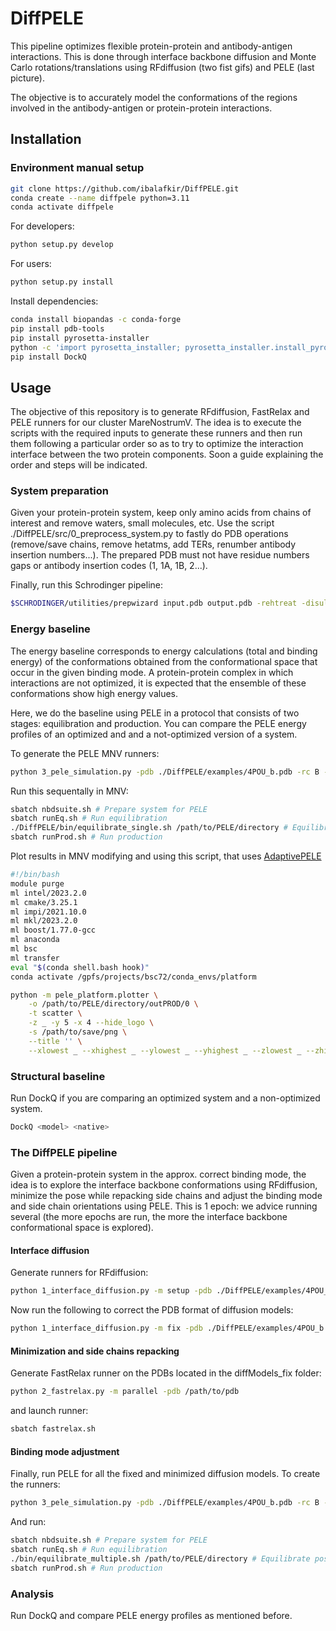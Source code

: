 # DiffPELE
This pipeline optimizes flexible protein-protein and antibody-antigen interactions. This is done through interface backbone diffusion and Monte Carlo rotations/translations using RFdiffusion (two fist gifs) and PELE (last picture). 

The objective is to accurately model the conformations of the regions involved in the antibody-antigen or protein-protein interactions.

## Installation
### Environment manual setup
```bash
git clone https://github.com/ibalafkir/DiffPELE.git
conda create --name diffpele python=3.11
conda activate diffpele
```
For developers:
```bash
python setup.py develop
```
For users:
```bash
python setup.py install
```
Install dependencies:
```bash
conda install biopandas -c conda-forge
pip install pdb-tools
pip install pyrosetta-installer
python -c 'import pyrosetta_installer; pyrosetta_installer.install_pyrosetta()'
pip install DockQ
```

## Usage
The objective of this repository is to generate RFdiffusion, FastRelax and PELE runners for our cluster MareNostrumV. The idea is to execute the scripts with the required inputs to generate these runners and then run them following a particular order so as to try to optimize the interaction interface between the two protein components. Soon a guide explaining the order and steps will be indicated.

### System preparation

Given your protein-protein system, keep only amino acids from chains of interest and remove waters, small molecules, etc.
Use the script ./DiffPELE/src/0_preprocess_system.py to fastly do PDB operations (remove/save chains, remove hetatms, add TERs, renumber antibody insertion numbers...). The prepared PDB must not have residue numbers gaps or antibody insertion codes (1, 1A, 1B, 2...).

Finally, run this Schrodinger pipeline:
```bash
$SCHRODINGER/utilities/prepwizard input.pdb output.pdb -rehtreat -disulfides -fillloops -fillsidechains -propka_pH 7.4 -minimize_adj_h -f OPLS_2005
```
### Energy baseline
The energy baseline corresponds to energy calculations (total and binding energy) of the conformations obtained from the conformational space that occur in the given binding mode. A protein-protein complex in which interactions are not optimized, it is expected that the ensemble of these conformations show high energy values. 

Here, we do the baseline using PELE in a protocol that consists of two stages: equilibration and production. You can compare the PELE energy profiles of an optimized and and a not-optimized version of a system.

To generate the PELE MNV runners:
```bash
python 3_pele_simulation.py -pdb ./DiffPELE/examples/4POU_b.pdb -rc B -lc A -dc 12.0 -m single
```
Run this sequentally in MNV:
```bash
sbatch nbdsuite.sh # Prepare system for PELE
sbatch runEq.sh # Run equilibration
./DiffPELE/bin/equilibrate_single.sh /path/to/PELE/directory # Equilibrate pose (top total energy in top 20% binding energy)
sbatch runProd.sh # Run production
```
Plot results in MNV modifying and using this script, that uses [AdaptivePELE](https://github.com/BSC-CNS-EAPM/AdaptivePELE)
```bash
#!/bin/bash
module purge
ml intel/2023.2.0
ml cmake/3.25.1
ml impi/2021.10.0
ml mkl/2023.2.0
ml boost/1.77.0-gcc
ml anaconda
ml bsc
ml transfer
eval "$(conda shell.bash hook)"
conda activate /gpfs/projects/bsc72/conda_envs/platform

python -m pele_platform.plotter \
	-o /path/to/PELE/directory/outPROD/0 \
	-t scatter \
	-z _ -y 5 -x 4 --hide_logo \
	-s /path/to/save/png \
	--title '' \
	--xlowest _ --xhighest _ --ylowest _ --yhighest _ --zlowest _ --zhighest _
```

### Structural baseline
Run DockQ if you are comparing an optimized system and a non-optimized system.

```bash
DockQ <model> <native>
```

### The DiffPELE pipeline
Given a protein-protein system in the approx. correct binding mode, the idea is to explore the interface backbone conformations using RFdiffusion, minimize the pose while repacking side chains and adjust the binding mode and side chain orientations using PELE. This is 1 epoch: we advice running several (the more epochs are run, the more the interface backbone conformational space is explored).

#### Interface diffusion
Generate runners for RFdiffusion:
```bash
python 1_interface_diffusion.py -m setup -pdb ./DiffPELE/examples/4POU_b.pdb -rc B -lc A -dc 12.0 -rip /gpfs/projects/bsc72/Repos/RFdiffusion/scripts/run_inference.py
```
Now run the following to correct the PDB format of diffusion models:
```bash
python 1_interface_diffusion.py -m fix -pdb ./DiffPELE/examples/4POU_b.pdb -dmi /path/to/*diffModels
```

#### Minimization and side chains repacking
Generate FastRelax runner on the PDBs located in the diffModels_fix folder:
```bash
python 2_fastrelax.py -m parallel -pdb /path/to/pdb
```
and launch runner:
```bash
sbatch fastrelax.sh
```

#### Binding mode adjustment
Finally, run PELE for all the fixed and minimized diffusion models. To create the runners: 
```bash
python 3_pele_simulation.py -pdb ./DiffPELE/examples/4POU_b.pdb -rc B -lc A -dc 12.0 -m multiple -mpdb /path/to/dir/with/diffusion_models
```
And run:
```bash
sbatch nbdsuite.sh # Prepare system for PELE
sbatch runEq.sh # Run equilibration
./bin/equilibrate_multiple.sh /path/to/PELE/directory # Equilibrate pose (top total energy in top 20% binding energy)
sbatch runProd.sh # Run production
```
### Analysis
Run DockQ and compare PELE energy profiles as mentioned before.